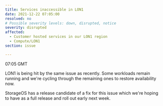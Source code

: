 ```yaml
---
title: Services inaccessible in LON1
date: 2021-12-22 07:05:00
resolved: no
# Possible severity levels: down, disrupted, notice
severity: disrupted
affected:
  - Customer hosted services in our LON1 region
  - Compute/LON1
section: issue

---
```

07:05 GMT

LON1 is being hit by the same issue as recently. Some workloads remain running and we're cycling through the remaining ones to restore availability now.

StorageOS has a release candidate of a fix for this issue which we're hoping to have as a full release and roll out early next week.